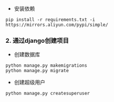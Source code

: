- 安装依赖
```shell
pip install -r requirements.txt -i https://mirrors.aliyun.com/pypi/simple/
```
### 2. 通过django创建项目
- 创建数据库
```shell
python manage.py makemigrations
python manage.py migrate
```
- 创建超级用户
```shell
python manage.py createsuperuser
```